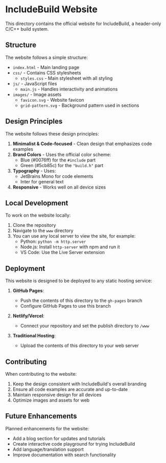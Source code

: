 # IncludeBuild Website

This directory contains the official website for IncludeBuild, a header-only C/C++ build system.

## Structure

The website follows a simple structure:

- `index.html` - Main landing page
- `css/` - Contains CSS stylesheets
  - `styles.css` - Main stylesheet with all styling
- `js/` - JavaScript files
  - `main.js` - Handles interactivity and animations
- `images/` - Image assets
  - `favicon.svg` - Website favicon
  - `grid-pattern.svg` - Background pattern used in sections

## Design Principles

The website follows these design principles:

1. **Minimalist & Code-focused** - Clean design that emphasizes code examples
2. **Brand Colors** - Uses the official color scheme:
   - Blue (#0076ff) for the `#include` part
   - Green (#5cb85c) for the `"build.h"` part
3. **Typography** - Uses:
   - JetBrains Mono for code elements
   - Inter for general text
4. **Responsive** - Works well on all device sizes

## Local Development

To work on the website locally:

1. Clone the repository
2. Navigate to the `www` directory
3. You can use any local server to view the site, for example:
   - Python: `python -m http.server`
   - Node.js: Install `http-server` with npm and run it
   - VS Code: Use the Live Server extension

## Deployment

This website is designed to be deployed to any static hosting service:

1. **GitHub Pages**:
   - Push the contents of this directory to the `gh-pages` branch
   - Configure GitHub Pages to use this branch

2. **Netlify/Vercel**:
   - Connect your repository and set the publish directory to `/www`

3. **Traditional Hosting**:
   - Upload the contents of this directory to your web server

## Contributing

When contributing to the website:

1. Keep the design consistent with IncludeBuild's overall branding
2. Ensure all code examples are accurate and up-to-date
3. Maintain responsive design for all devices
4. Optimize images and assets for web

## Future Enhancements

Planned enhancements for the website:

- Add a blog section for updates and tutorials
- Create interactive code playground for trying IncludeBuild
- Add language/translation support
- Improve documentation with search functionality 